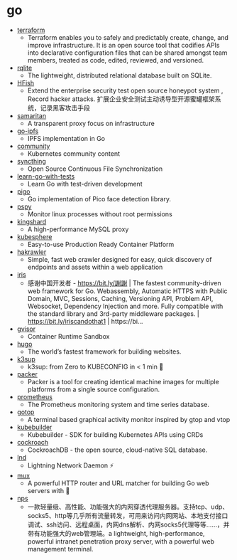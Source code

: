 # go
- [terraform](https://github.com/hashicorp/terraform)
  - Terraform enables you to safely and predictably create, change, and improve infrastructure. It is an open source tool that codifies APIs into declarative configuration files that can be shared amongst team members, treated as code, edited, reviewed, and versioned.
- [rqlite](https://github.com/rqlite/rqlite)
  - The lightweight, distributed relational database built on SQLite.
- [HFish](https://github.com/hacklcx/HFish)
  - Extend the enterprise security test open source honeypot system , Record hacker attacks. 扩展企业安全测试主动诱导型开源蜜罐框架系统，记录黑客攻击手段
- [samaritan](https://github.com/samaritan-proxy/samaritan)
  - A transparent proxy focus on infrastructure
- [go-ipfs](https://github.com/ipfs/go-ipfs)
  - IPFS implementation in Go
- [community](https://github.com/kubernetes/community)
  - Kubernetes community content
- [syncthing](https://github.com/syncthing/syncthing)
  - Open Source Continuous File Synchronization
- [learn-go-with-tests](https://github.com/quii/learn-go-with-tests)
  - Learn Go with test-driven development
- [pigo](https://github.com/esimov/pigo)
  - Go implementation of Pico face detection library.
- [pspy](https://github.com/DominicBreuker/pspy)
  - Monitor linux processes without root permissions
- [kingshard](https://github.com/flike/kingshard)
  - A high-performance MySQL proxy
- [kubesphere](https://github.com/kubesphere/kubesphere)
  - Easy-to-use Production Ready Container Platform
- [hakrawler](https://github.com/hakluke/hakrawler)
  - Simple, fast web crawler designed for easy, quick discovery of endpoints and assets within a web application
- [iris](https://github.com/kataras/iris)
  - 感谢中国开发者 - https://bit.ly/謝謝 | The fastest community-driven web framework for Go. Webassembly, Automatic HTTPS with Public Domain, MVC, Sessions, Caching, Versioning API, Problem API, Websocket, Dependency Injection and more. Fully compatible with the standard library and 3rd-party middleware packages. | https://bit.ly/iriscandothat1 | https://bi…
- [gvisor](https://github.com/google/gvisor)
  - Container Runtime Sandbox
- [hugo](https://github.com/gohugoio/hugo)
  - The world’s fastest framework for building websites.
- [k3sup](https://github.com/alexellis/k3sup)
  - k3sup: from Zero to KUBECONFIG in < 1 min 🚀
- [packer](https://github.com/hashicorp/packer)
  - Packer is a tool for creating identical machine images for multiple platforms from a single source configuration.
- [prometheus](https://github.com/prometheus/prometheus)
  - The Prometheus monitoring system and time series database.
- [gotop](https://github.com/cjbassi/gotop)
  - A terminal based graphical activity monitor inspired by gtop and vtop
- [kubebuilder](https://github.com/kubernetes-sigs/kubebuilder)
  - Kubebuilder - SDK for building Kubernetes APIs using CRDs
- [cockroach](https://github.com/cockroachdb/cockroach)
  - CockroachDB - the open source, cloud-native SQL database.
- [lnd](https://github.com/lightningnetwork/lnd)
  - Lightning Network Daemon ⚡️
- [mux](https://github.com/gorilla/mux)
  - A powerful HTTP router and URL matcher for building Go web servers with 🦍
- [nps](https://github.com/ehang-io/nps)
  - 一款轻量级、高性能、功能强大的内网穿透代理服务器。支持tcp、udp、socks5、http等几乎所有流量转发，可用来访问内网网站、本地支付接口调试、ssh访问、远程桌面，内网dns解析、内网socks5代理等等……，并带有功能强大的web管理端。a lightweight, high-performance, powerful intranet penetration proxy server, with a powerful web management terminal.
